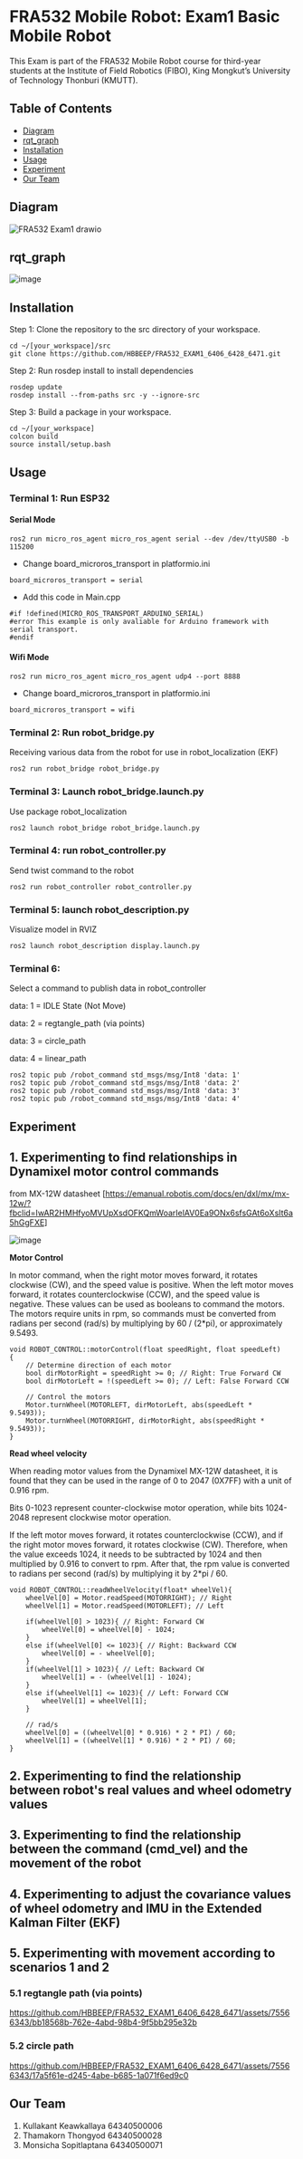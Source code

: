 # FRA532 Mobile Robot: Exam1 Basic Mobile Robot

This Exam is part of the FRA532 Mobile Robot course for third-year students at the Institute of Field Robotics (FIBO), King Mongkut’s University of Technology Thonburi (KMUTT).

## Table of Contents

- [Diagram](#Diagram)
- [rqt_graph](#rqt_graph)
- [Installation](#Installation)
- [Usage](#Usage)
- [Experiment](#Experiment)
- [Our Team](#Our_Team)

## Diagram

![FRA532 Exam1 drawio](https://github.com/HBBEEP/FRA532_EXAM1_6406_6428_6471/assets/122891621/9b735f94-de3c-45a7-a07b-dd02f157af9f)

## rqt_graph

![image](https://github.com/HBBEEP/FRA532_EXAM1_6406_6428_6471/assets/122891621/5b69a3b2-95d8-4d0a-a0ce-278ab65adf61)

## Installation

Step 1: Clone the repository to the src directory of your workspace.
```
cd ~/[your_workspace]/src
git clone https://github.com/HBBEEP/FRA532_EXAM1_6406_6428_6471.git
```
Step 2: Run rosdep install to install dependencies
```
rosdep update
rosdep install --from-paths src -y --ignore-src
```

Step 3: Build a package in your workspace.
```
cd ~/[your_workspace]
colcon build 
source install/setup.bash
```
## Usage

### Terminal 1: Run ESP32

#### Serial Mode
```
ros2 run micro_ros_agent micro_ros_agent serial --dev /dev/ttyUSB0 -b 115200
```
- Change board_microros_transport in platformio.ini
```
board_microros_transport = serial
```
- Add this code in Main.cpp
```
#if !defined(MICRO_ROS_TRANSPORT_ARDUINO_SERIAL)
#error This example is only avaliable for Arduino framework with serial transport.
#endif
```
#### Wifi Mode
```
ros2 run micro_ros_agent micro_ros_agent udp4 --port 8888
```
- Change board_microros_transport in platformio.ini
```
board_microros_transport = wifi
```
### Terminal 2: Run robot_bridge.py 
Receiving various data from the robot for use in robot_localization (EKF)
```
ros2 run robot_bridge robot_bridge.py
```
### Terminal 3: Launch robot_bridge.launch.py 
Use package robot_localization
```
ros2 launch robot_bridge robot_bridge.launch.py
```
### Terminal 4: run robot_controller.py 
Send twist command to the robot
```
ros2 run robot_controller robot_controller.py
```
### Terminal 5: launch robot_description.py 
Visualize model in RVIZ
```
ros2 launch robot_description display.launch.py
```
### Terminal 6: 
Select a command to publish data in robot_controller

data: 1 = IDLE State (Not Move)

data: 2 = regtangle_path (via points)

data: 3 = circle_path

data: 4 = linear_path

```
ros2 topic pub /robot_command std_msgs/msg/Int8 'data: 1'
ros2 topic pub /robot_command std_msgs/msg/Int8 'data: 2'
ros2 topic pub /robot_command std_msgs/msg/Int8 'data: 3'
ros2 topic pub /robot_command std_msgs/msg/Int8 'data: 4'
```

## Experiment

## 1. Experimenting to find relationships in Dynamixel motor control commands 

from MX-12W datasheet [https://emanual.robotis.com/docs/en/dxl/mx/mx-12w/?fbclid=IwAR2HMHfyoMVUpXsdOFKQmWoarIelAV0Ea9ONx6sfsGAt6oXsIt6a5hGgFXE] 

![image](https://github.com/HBBEEP/FRA532_EXAM1_6406_6428_6471/assets/122891621/b3046c6d-d512-4cfa-ab8d-4f6d01149191)

**Motor Control**

In motor command, when the right motor moves forward, it rotates clockwise (CW), and the speed value is positive. When the left motor moves forward, it rotates counterclockwise (CCW), and the speed value is negative. These values can be used as booleans to command the motors. The motors require units in rpm, so commands must be converted from radians per second (rad/s) by multiplying by 60 / (2*pi), or approximately 9.5493.

```
void ROBOT_CONTROL::motorControl(float speedRight, float speedLeft)
{
    // Determine direction of each motor
    bool dirMotorRight = speedRight >= 0; // Right: True Forward CW
    bool dirMotorLeft = !(speedLeft >= 0); // Left: False Forward CCW

    // Control the motors
    Motor.turnWheel(MOTORLEFT, dirMotorLeft, abs(speedLeft *  9.5493));
    Motor.turnWheel(MOTORRIGHT, dirMotorRight, abs(speedRight *  9.5493));
}
```

**Read wheel velocity**

When reading motor values from the Dynamixel MX-12W datasheet, it is found that they can be used in the range of 0 to 2047 (0X7FF) with a unit of 0.916 rpm.

Bits 0-1023 represent counter-clockwise motor operation, while bits 1024-2048 represent clockwise motor operation.

If the left motor moves forward, it rotates counterclockwise (CCW), and if the right motor moves forward, it rotates clockwise (CW). Therefore, when the value exceeds 1024, it needs to be subtracted by 1024 and then multiplied by 0.916 to convert to rpm. After that, the rpm value is converted to radians per second (rad/s) by multiplying it by 2*pi / 60.

```
void ROBOT_CONTROL::readWheelVelocity(float* wheelVel){ 
    wheelVel[0] = Motor.readSpeed(MOTORRIGHT); // Right
    wheelVel[1] = Motor.readSpeed(MOTORLEFT); // Left

    if(wheelVel[0] > 1023){ // Right: Forward CW
        wheelVel[0] = wheelVel[0] - 1024;
    }
    else if(wheelVel[0] <= 1023){ // Right: Backward CCW
        wheelVel[0] = - wheelVel[0];
    }
    if(wheelVel[1] > 1023){ // Left: Backward CW
        wheelVel[1] = - (wheelVel[1] - 1024);
    }
    else if(wheelVel[1] <= 1023){ // Left: Forward CCW
        wheelVel[1] = wheelVel[1];
    }

    // rad/s
    wheelVel[0] = ((wheelVel[0] * 0.916) * 2 * PI) / 60; 
    wheelVel[1] = ((wheelVel[1] * 0.916) * 2 * PI) / 60;
}
```

## 2. Experimenting to find the relationship between robot's real values and wheel odometry values

## 3. Experimenting to find the relationship between the command (cmd_vel) and the movement of the robot

## 4. Experimenting to adjust the covariance values of wheel odometry and IMU in the Extended Kalman Filter (EKF)

## 5. Experimenting with movement according to scenarios 1 and 2
### 5.1 regtangle path (via points)
https://github.com/HBBEEP/FRA532_EXAM1_6406_6428_6471/assets/75566343/bb18568b-762e-4abd-98b4-9f5bb295e32b
### 5.2 circle path
https://github.com/HBBEEP/FRA532_EXAM1_6406_6428_6471/assets/75566343/17a5f61e-d245-4abe-b685-1a071f6ed9c0




## Our Team

1. Kullakant Keawkallaya 64340500006
2. Thamakorn Thongyod 64340500028
3. Monsicha Sopitlaptana 64340500071
